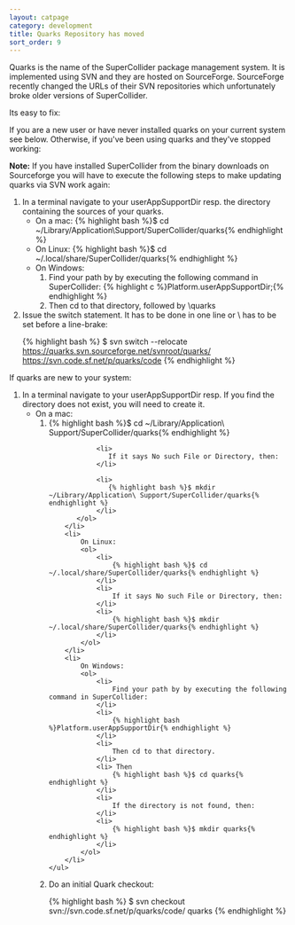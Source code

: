 ```yaml
---
layout: catpage
category: development
title: Quarks Repository has moved
sort_order: 9
---
```


Quarks is the name of the SuperCollider package management system. It is implemented using SVN and they are hosted on SourceForge.  SourceForge recently changed the URLs of their SVN repositories which unfortunately broke older versions of SuperCollider.

Its easy to fix:

If you are a new user or have never installed quarks on your current system see below. Otherwise, if you've been using quarks and they've stopped working:

**Note:** If you have installed SuperCollider from the binary downloads on Sourceforge you will have to execute the following steps to make updating quarks via SVN work again:

<ol>
<li>
In a terminal navigate to your userAppSupportDir resp. the directory containing the sources of your quarks.
    <ul>
        <li>
        On a mac:
        {% highlight bash %}$ cd ~/Library/Application\Support/SuperCollider/quarks{% endhighlight %}
        </li>
        <li>
        On Linux:
        {% highlight bash %}$ cd ~/.local/share/SuperCollider/quarks{% endhighlight %}            
        </li>
        <li>
        On Windows: 
        <ol>
            <li>
            Find your path by by executing the following command in SuperCollider: {% highlight c %}Platform.userAppSupportDir;{% endhighlight %}            
            </li>
            <li>
            Then cd to that directory, followed by \quarks
            </li>
        </ol>
        </li>
    </ul>
</li>
<li>
Issue the switch statement. It has to be done in one line or \ has to be set before a line-brake: 

{% highlight bash %}
$ svn switch --relocate \
https://quarks.svn.sourceforge.net/svnroot/quarks/ \
https://svn.code.sf.net/p/quarks/code 
{% endhighlight %}
 </li>
</ol>

If quarks are new to your system:

<ol>
<li>
In a terminal navigate to your userAppSupportDir resp. If you find the directory does not exist, you will need to create it.
    <ul>
        <li>
            On a mac:
            <ol>
                <li>
                    {% highlight bash %}$ cd ~/Library/Application\ Support/SuperCollider/quarks{% endhighlight %}
                </li>
                
                <li>
                   If it says No such File or Directory, then:
                </li>
               
                <li>
                   {% highlight bash %}$ mkdir ~/Library/Application\ Support/SuperCollider/quarks{% endhighlight %}
                </li>
           </ol>
        </li>
        <li>
            On Linux:
            <ol>
                <li>
                    {% highlight bash %}$ cd ~/.local/share/SuperCollider/quarks{% endhighlight %}
                </li>
                <li>
                    If it says No such File or Directory, then: 
                </li>
                <li>
                    {% highlight bash %}$ mkdir ~/.local/share/SuperCollider/quarks{% endhighlight %}
                </li>
            </ol>            
        </li>
        <li>
            On Windows:
            <ol>
                <li>
                    Find your path by by executing the following command in SuperCollider:
                </li>
                <li>
                    {% highlight bash %}Platform.userAppSupportDir{% endhighlight %}
                </li>
                <li>
                    Then cd to that directory.
                </li>
                <li> Then
                    {% highlight bash %}$ cd quarks{% endhighlight %}
                </li>
                <li>
                    If the directory is not found, then:
                </li>
                <li>
                    {% highlight bash %}$ mkdir quarks{% endhighlight %}
                </li>
            </ol>
        </li>
    </ul>

</li>

<li>
Do an initial Quark checkout:

{% highlight bash %}
$ svn checkout svn://svn.code.sf.net/p/quarks/code/ quarks
{% endhighlight %}
</li>
</ol>